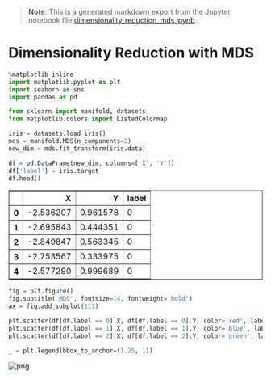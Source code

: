 >**Note**: This is a generated markdown export from the Jupyter notebook file [dimensionality_reduction_mds.ipynb](dimensionality_reduction_mds.ipynb).

# Dimensionality Reduction with MDS


```python
%matplotlib inline
import matplotlib.pyplot as plt
import seaborn as sns
import pandas as pd

from sklearn import manifold, datasets
from matplotlib.colors import ListedColormap


```


```python
iris = datasets.load_iris()
mds = manifold.MDS(n_components=2)
new_dim = mds.fit_transform(iris.data)
```


```python
df = pd.DataFrame(new_dim, columns=['X', 'Y'])
df['label'] = iris.target
df.head()
```




<div>
<table border="1" class="dataframe">
  <thead>
    <tr style="text-align: right;">
      <th></th>
      <th>X</th>
      <th>Y</th>
      <th>label</th>
    </tr>
  </thead>
  <tbody>
    <tr>
      <th>0</th>
      <td>-2.536207</td>
      <td>0.961578</td>
      <td>0</td>
    </tr>
    <tr>
      <th>1</th>
      <td>-2.695843</td>
      <td>0.444351</td>
      <td>0</td>
    </tr>
    <tr>
      <th>2</th>
      <td>-2.849847</td>
      <td>0.563345</td>
      <td>0</td>
    </tr>
    <tr>
      <th>3</th>
      <td>-2.753567</td>
      <td>0.333975</td>
      <td>0</td>
    </tr>
    <tr>
      <th>4</th>
      <td>-2.577290</td>
      <td>0.999689</td>
      <td>0</td>
    </tr>
  </tbody>
</table>
</div>




```python
fig = plt.figure()
fig.suptitle('MDS', fontsize=14, fontweight='bold')
ax = fig.add_subplot(111)

plt.scatter(df[df.label == 0].X, df[df.label == 0].Y, color='red', label=iris.target_names[0])
plt.scatter(df[df.label == 1].X, df[df.label == 1].Y, color='blue', label=iris.target_names[1])
plt.scatter(df[df.label == 2].X, df[df.label == 2].Y, color='green', label=iris.target_names[2])

_ = plt.legend(bbox_to_anchor=(1.25, 1))
```


    
![png](dimensionality_reduction_mds_files/dimensionality_reduction_mds_4_0.png)
    
